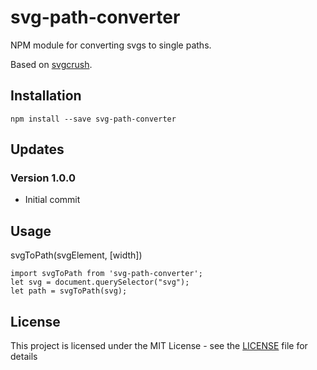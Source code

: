 # svg-path-converter
NPM module for converting svgs to single paths.

Based on [svgcrush](https://github.com/fdb/svgcrush).

## Installation
```
npm install --save svg-path-converter
```

## Updates

### Version 1.0.0
* Initial commit

## Usage

svgToPath(svgElement, [width])

```
import svgToPath from 'svg-path-converter';
let svg = document.querySelector("svg");
let path = svgToPath(svg);
```

## License
This project is licensed under the MIT License - see the [LICENSE](LICENSE) file for details
